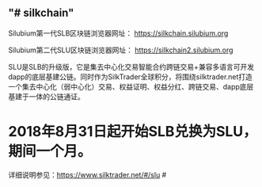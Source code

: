 ## "# silkchain" ##

Silubium第一代SLB区块链浏览器网址：
https://silkchain.silubium.org

Silubium第二代SLU区块链浏览器网址：
https://silkchain2.silubium.org

SLU是SLB的升级版，它是集去中心化交易智能合约跨链交易+兼容多语言可开发dapp的底层基建公链。同时作为SilkTrader全球积分，将围绕silktrader.net打造一个集去中心化（弱中心化）交易、权益证明、权益分红、跨链交易、dapp底层基建于一体的公链通证。

# 2018年8月31日起开始SLB兑换为SLU，期间一个月。  
详细说明参见：https://www.silktrader.net/#/slu #
